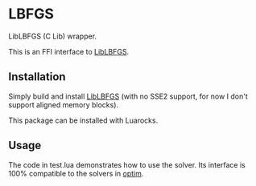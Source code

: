 LBFGS
=====

LibLBFGS (C Lib) wrapper.

This is an FFI interface to [LibLBFGS](https://github.com/chokkan/liblbfgs).

Installation
------------

Simply build and install [LibLBFGS](https://github.com/chokkan/liblbfgs) 
(with no SSE2 support, for now I don't support aligned memory blocks).

This package can be installed with Luarocks.

Usage
-----

The code in test.lua demonstrates how to use the solver. Its interface
is 100% compatible to the solvers in [optim](https://github.com/koraykv/optim).
